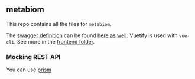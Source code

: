 metabiom
--------

This repo contains all the files for `metabiom`.

The [swagger definition](http://swagger.io/) can be found [here as well](./swagger.yaml).
Vuetify is used with `vue-cli`. See more in the [frontend folder](./frontend/README.md).

### Mocking REST API

You can use [prism](https://github.com/stoplightio/prism)
